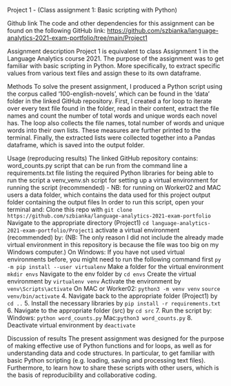 Project 1 - (Class assignment 1: Basic scripting with Python)

Github link
The code and other dependencies for this assignment can be found on the following GitHub link: https://github.com/szbianka/language-analytics-2021-exam-portfolio/tree/main/Project1 

Assignment description
Project 1 is equivalent to class Assignment 1 in the Language Analytics course 2021.
The purpose of the assignment was to get familiar with basic scripting in Python. More specifically, to extract specific values from various text files and assign these to its own dataframe.

Methods
To solve the present assignment, I produced a Python script using the corpus called ‘100-english-novels’, which can be found in the ‘data’ folder in the linked GitHub repository.
First, I created a for loop to iterate over every text file found in the folder, read in their content, extract the file names and count the number of total words and unique words each novel has. The loop also collects the file names, total number of words and unique words into their own lists. These measures are further printed to the terminal. Finally, the extracted lists were collected together into a Pandas dataframe, which is saved into the output folder.

Usage (reproducing results)
The linked GitHub repository contains:
word_counts.py script that can be run from the command line
a requirements.txt file listing the required Python libraries for being able to run the script
a venv_venv.sh script for setting up a virtual environment for running the script (recommended) - NB: for running on Worker02 and MAC users
a data folder, which contains the data used for this project
output folder containing the output files
In order to run this script, open your terminal and:
Clone this repo with `git clone https://github.com/szbianka/language-analytics-2021-exam-portfolio` 
Navigate to the appropriate directory (Project1) 
`cd language-analytics-2021-exam-portfolio/Project1`
activate a virtual environment (recommended) by:
(NB: The only reason I did not include the already made virtual environment in this repository is because the file was too big on my Windows computer.)
On Windows:
If you have not used virtual environments before, you might need to run the following command first `py -m pip install --user virtualenv`
Make a folder for the virtual environment `mkdir envs`
Navigate to the env folder by `cd envs`
Create the virtual environment by `virtualenv venv`
Activate the environment by `venv\Scripts\activate`
On MAC or Worker02:
`python3 -m venv venv` 
`source venv/bin/activate`
    4. Navigate back to the appropriate folder (Project1) by `cd ..`
    5. Install the necessary libraries by `pip install -r requirements.txt`
   6. Navigate to the appropriate folder (src) by `cd src` 
   7. Run the script by: 
Windows: `python word_counts.py`
Mac:`python3 word_counts.py`
   8. Deactivate virtual environment by `deactivate`

Discussion of results
The present assignment was designed for the purpose of making effective use of Python functions and for loops, as well as for understanding data and code structures. In particular, to get familiar with basic Python scripting (e.g. loading, saving and processing text files). Furthermore, to learn how to share these scripts with other users, which is the basis of reproducibility and collaborative coding.
